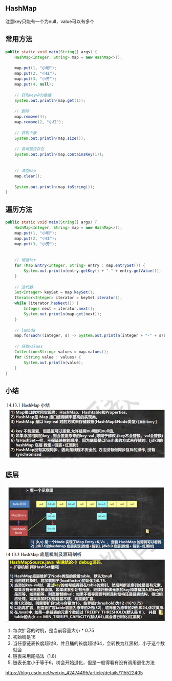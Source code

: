 ## HashMap

注意key只能有一个为null，value可以有多个

## 常用方法

```java
public static void main(String[] args) {
    HashMap<Integer, String> map = new HashMap<>();

    map.put(1, "小明");
    map.put(2, "小红");
    map.put(3, "小芳");
    map.put(4, null);

    // 获取key中的数据
    System.out.println(map.get(1));

    // 删除
    map.remove(4);
    map.remove(2, "小红");

    // 获取个数
    System.out.println(map.size());

    // 查询是否存在
    System.out.println(map.containsKey(1));


    // 清空map
    map.clear();

    System.out.println(map.toString());
}
```

## 遍历方法

```java
public static void main(String[] args) {
    HashMap<Integer, String> map = new HashMap<>();
    map.put(1, "小明");
    map.put(2, "小红");
    map.put(3, "小芳");


    // 增强for
    for (Map.Entry<Integer, String> entry : map.entrySet()) {
        System.out.println(entry.getKey() + "-" + entry.getValue());
    }

    // 迭代器
    Set<Integer> keySet = map.keySet();
    Iterator<Integer> iterator = keySet.iterator();
    while (iterator.hasNext()) {
        Integer next = iterator.next();
        System.out.println(map.get(next));
    }

    // lambda
    map.forEach((integer, s) -> System.out.println(integer + "-" + s));

    // 获取values
    Collection<String> values = map.values();
    for (String value : values) {
        System.out.println(value);
    }
}
```

## 小结

![image-20230320212639906](image/9.HashMao/image-20230320212639906.png)



## 底层

![image-20230320212718512](image/9.HashMao/image-20230320212718512.png)

1. 每次扩容的时机，是当前容量大小 * 0.75
2. 初始桶是16
3. 当任意链表长度超过8，并且桶的长度超过64，会转换为红黑树，小于这个数就会
4. 链表采用尾插法（1.8）
5. 链表长度小于等于6，树会开始退化，但是一般得看有没有调用退化方法

https://blog.csdn.net/weixin_42474495/article/details/115522405